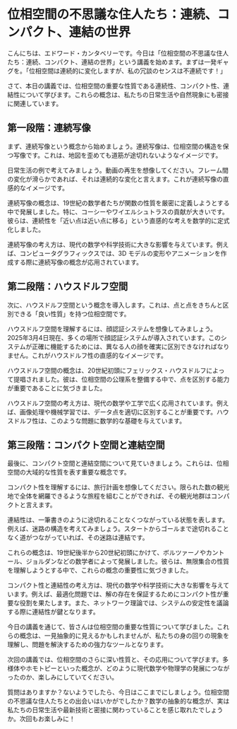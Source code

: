 # 位相空間の不思議な住人たち：連続、コンパクト、連結の世界

こんにちは、エドワード・カンタベリーです。今日は「位相空間の不思議な住人たち：連続、コンパクト、連結の世界」という講義を始めます。まずは一発ギャグを。「位相空間は連続的に変化しますが、私の冗談のセンスは不連続です！」

さて、本日の講義では、位相空間の重要な性質である連続性、コンパクト性、連結性について学びます。これらの概念は、私たちの日常生活や自然現象にも密接に関連しています。

## 第一段階：連続写像

まず、連続写像という概念から始めましょう。連続写像は、位相空間の構造を保つ写像です。これは、地図を歪めても道筋が途切れないようなイメージです。

日常生活の例で考えてみましょう。動画の再生を想像してください。フレーム間の変化が滑らかであれば、それは連続的な変化と言えます。これが連続写像の直感的なイメージです。

連続写像の概念は、19世紀の数学者たちが関数の性質を厳密に定義しようとする中で発展しました。特に、コーシーやワイエルシュトラスの貢献が大きいです。彼らは、連続性を「近い点は近い点に移る」という直感的な考えを数学的に定式化しました。

連続写像の考え方は、現代の数学や科学技術に大きな影響を与えています。例えば、コンピュータグラフィックスでは、3D モデルの変形やアニメーションを作成する際に連続写像の概念が応用されています。

## 第二段階：ハウスドルフ空間

次に、ハウスドルフ空間という概念を導入します。これは、点と点をきちんと区別できる「良い性質」を持つ位相空間です。

ハウスドルフ空間を理解するには、顔認証システムを想像してみましょう。2025年3月4日現在、多くの場所で顔認証システムが導入されています。このシステムが正確に機能するためには、異なる人の顔を確実に区別できなければなりません。これがハウスドルフ性の直感的なイメージです。

ハウスドルフ空間の概念は、20世紀初頭にフェリックス・ハウスドルフによって提唱されました。彼は、位相空間の公理系を整備する中で、点を区別する能力が重要であることに気づきました。

ハウスドルフ空間の考え方は、現代の数学や工学で広く応用されています。例えば、画像処理や機械学習では、データ点を適切に区別することが重要です。ハウスドルフ性は、このような問題に数学的な基礎を与えています。

## 第三段階：コンパクト空間と連結空間

最後に、コンパクト空間と連結空間について見ていきましょう。これらは、位相空間の大域的な性質を表す重要な概念です。

コンパクト性を理解するには、旅行計画を想像してください。限られた数の観光地で全体を網羅できるような旅程を組むことができれば、その観光地群はコンパクトと言えます。

連結性は、一筆書きのように途切れることなくつながっている状態を表します。例えば、迷路の構造を考えてみましょう。スタートからゴールまで途切れることなく道がつながっていれば、その迷路は連結です。

これらの概念は、19世紀後半から20世紀初頭にかけて、ボルツァーノやカントール、ジョルダンなどの数学者によって発展しました。彼らは、無限集合の性質を理解しようとする中で、これらの概念の重要性に気づきました。

コンパクト性と連結性の考え方は、現代の数学や科学技術に大きな影響を与えています。例えば、最適化問題では、解の存在を保証するためにコンパクト性が重要な役割を果たします。また、ネットワーク理論では、システムの安定性を議論する際に連結性が鍵となります。

今日の講義を通じて、皆さんは位相空間の重要な性質について学びました。これらの概念は、一見抽象的に見えるかもしれませんが、私たちの身の回りの現象を理解し、問題を解決するための強力なツールとなります。

次回の講義では、位相空間のさらに深い性質と、その応用について学びます。多様体やホモトピーといった概念が、どのように現代数学や物理学の発展につながったのか、楽しみにしていてください。

質問はありますか？ないようでしたら、今日はここまでにしましょう。位相空間の不思議な住人たちとの出会いはいかがでしたか？数学の抽象的な概念が、実は私たちの日常生活や最新技術と密接に関わっていることを感じ取れたでしょうか。次回もお楽しみに！
